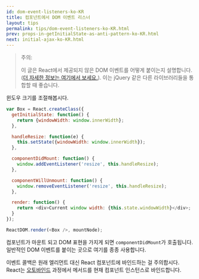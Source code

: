 ```yaml
---
id: dom-event-listeners-ko-KR
title: 컴포넌트에서 DOM 이벤트 리스너
layout: tips
permalink: tips/dom-event-listeners-ko-KR.html
prev: props-in-getInitialState-as-anti-pattern-ko-KR.html
next: initial-ajax-ko-KR.html
---
```


> 주의:
>
> 이 글은 React에서 제공되지 않은 DOM 이벤트를 어떻게 붙이는지 설명합니다. ([더 자세한 정보는 여기에서 보세요.](/react/docs/events-ko-KR.html)). 이는 jQuery 같은 다른 라이브러리들을 통합할 때 좋습니다.

윈도우 크기를 조절해봅시다.

```js
var Box = React.createClass({
  getInitialState: function() {
    return {windowWidth: window.innerWidth};
  },

  handleResize: function(e) {
    this.setState({windowWidth: window.innerWidth});
  },

  componentDidMount: function() {
    window.addEventListener('resize', this.handleResize);
  },

  componentWillUnmount: function() {
    window.removeEventListener('resize', this.handleResize);
  },

  render: function() {
    return <div>Current window width: {this.state.windowWidth}</div>;
  }
});

ReactDOM.render(<Box />, mountNode);
```

컴포넌트가 마운트 되고 DOM 표현을 가지게 되면 `componentDidMount`가 호출됩니다. 일반적인 DOM 이벤트를 붙이는 곳으로 여기를 종종 사용합니다.

이벤트 콜백은 원래 엘리먼트 대신 React 컴포넌트에 바인드하는 걸 주의합시다. React는 [오토바인드](/react/docs/interactivity-and-dynamic-uis-ko-KR.html#under-the-hood-autobinding-and-event-delegation) 과정에서 메서드를 현재 컴포넌트 인스턴스로 바인드합니다.


